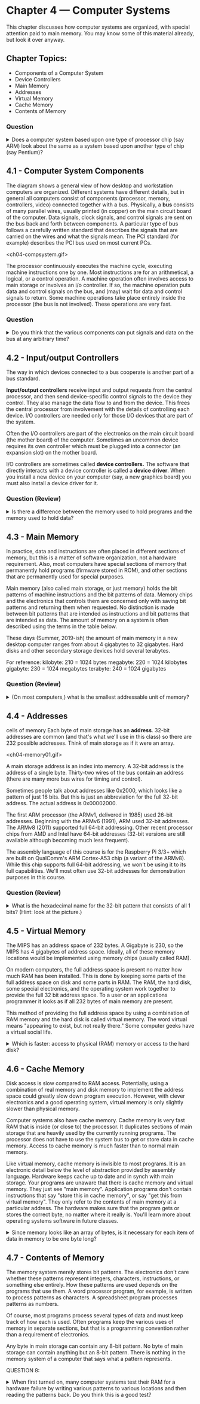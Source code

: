# Chapter 4 — Computer Systems
This chapter discusses how computer systems are organized, with special attention paid to main memory. You may know some of this material already, but look it over anyway.

## Chapter Topics:

* Components of a Computer System
* Device Controllers
* Main Memory
* Addresses
* Virtual Memory
* Cache Memory
* Contents of Memory

### Question
<details>
    <summary>
      Does a computer system based upon one type of processor chip (say ARM) look about the same as a system based upon another type of chip (say Pentium)?
    </summary>
    Yes. The main components are about the same and work about the same way.
</details>

## 4.1 - Computer System Components
The diagram shows a general view of how desktop and workstation computers are organized. Different systems have different details, but in general all computers consist of components (processor, memory, controllers, video) connected together with a bus. Physically, a **bus** consists of many parallel wires, usually printed (in copper) on the main circuit board of the computer. Data signals, clock signals, and control signals are sent on the bus back and forth between components. A particular type of bus follows a carefully written standard that describes the signals that are carried on the wires and what the signals mean. The PCI standard (for example) describes the PCI bus used on most current PCs.

<ch04-compsystem.gif>

The processor continuously executes the machine cycle, executing machine instructions one by one. Most instructions are for an arithmetical, a logical, or a control operation. A machine operation often involves access to main storage or involves an i/o controller. If so, the machine operation puts data and control signals on the bus, and (may) wait for data and control signals to return. Some machine operations take place entirely inside the processor (the bus is not involved). These operations are very fast.

### Question
<details>
    <summary>
    Do you think that the various components can put signals and data on the bus at any arbitrary time?
    </summary>
    No. The various devices must cooperate somehow so their data and signals don't get mixed.
</details>

## 4.2 - Input/output Controllers
The way in which devices connected to a bus cooperate is another part of a bus standard.

**Input/output controllers** receive input and output requests from the central processor, and then send device-specific control signals to the device they control. They also manage the data flow to and from the device. This frees the central processor from involvement with the details of controlling each device. I/O controllers are needed only for those I/O devices that are part of the system.

Often the I/O controllers are part of the electronics on the main circuit board (the mother board) of the computer. Sometimes an uncommon device requires its own controller which must be plugged into a connector (an expansion slot) on the mother board.

I/O controllers are sometimes called **device controllers.** The software that directly interacts with a device controller is called a **device driver**. When you install a new device on your computer (say, a new graphics board) you must also install a device driver for it.

### Question (Review)
<details>
    <summary>
    Is there a difference between the memory used to hold programs and the memory used to hold data?     
    </summary>
    No. Potentially any byte of main memory can hold part of a program or part of some data.
</details>

## 4.3 - Main Memory

In practice, data and instructions are often placed in different sections of memory, but this is a matter of software organization, not a hardware requirement. Also, most computers have special sections of memory that permanently hold programs (firmware stored in ROM), and other sections that are permanently used for special purposes.

Main memory (also called main storage, or just memory) holds the bit patterns of machine instructions and the bit patterns of data. Memory chips and the electronics that controls them are concerned only with saving bit patterns and returning them when requested. No distinction is made between bit patterns that are intended as instructions and bit patterns that are intended as data. The amount of memory on a system is often described using the terms in the table below.

These days (Summer, 2019-ish) the amount of main memory in a new desktop computer ranges from about 4 gigabytes to 32 gigabytes. Hard disks and other secondary storage devices hold several terabytes.

For reference:
kilobyte:	210 = 1024 bytes
megabyte:	220 = 1024 kilobytes
gigabyte:	230 = 1024 megabytes
terabyte:	240 = 1024 gigabytes

### Question (Review)
<details>
    <summary>
    (On most computers,) what is the smallest addressable unit of memory? 
    </summary>
    A byte.
</details>

## 4.4 - Addresses
 cells of memory
Each byte of main storage has an **address**. 32-bit addresses are common (and that's what we'll use in this class) so there are 232 possible addresses. Think of main storage as if it were an array.

<ch04-memory01.gif>

A main storage address is an index into memory. A 32-bit address is the address of a single byte. Thirty-two wires of the bus contain an address (there are many more bus wires for timing and control).

Sometimes people talk about addresses like 0x2000, which looks like a pattern of just 16 bits. But this is just an abbreviation for the full 32-bit address. The actual address is 0x00002000.

The first ARM processor (the ARMv1, delivered in 1985) used 26-bit addresses. Beginning with the ARMv6 (1991), ARM used 32-bit addresses. The ARMv8 (2011) supported full 64-bit addressing.  Other recent processor chips from AMD and Intel have 64-bit addresses (32-bit versions are still available although becoming much less frequent).

The assembly language of this course is for the Raspberry Pi 3/3+ which are built on QualComm's ARM Cortex-A53 chip (a variant of the ARMv8).  While this chip supports full 64-bit addressing, we won't be using it to its full capabilities.  We'll most often use 32-bit addresses for demonstration purposes in this course.

### Question (Review)
<details>
    <summary>
    What is the hexadecimal name for the 32-bit pattern that consists of all 1 bits? (Hint: look at the picture.)
    </summary>
    0xFFFFFFFF
</details>

## 4.5 - Virtual Memory

The MIPS has an address space of 232 bytes. A Gigabyte is 230, so the MIPS has 4 gigabytes of address space. Ideally, all of these memory locations would be implemented using memory chips (usually called RAM).

On modern computers, the full address space is present no matter how much RAM has been installed. This is done by keeping some parts of the full address space on disk and some parts in RAM. The RAM, the hard disk, some special electronics, and the operating system work together to provide the full 32 bit address space. To a user or an applications programmer it looks as if all 232 bytes of main memory are present.

This method of providing the full address space by using a combination of RAM memory and the hard disk is called virtual memory. The word virtual means "appearing to exist, but not really there." Some computer geeks have a virtual social life.

<details>
    <summary>
    Which is faster: access to physical (RAM) memory or access to the hard disk?
    </summary>
    Physical memory.
</details>


## 4.6 - Cache Memory
Disk access is slow compared to RAM access. Potentially, using a combination of real memory and disk memory to implement the address space could greatly slow down program execution. However, with clever electronics and a good operating system, virtual memory is only slightly slower than physical memory.

Computer systems also have cache memory. Cache memory is very fast RAM that is inside (or close to) the processor. It duplicates sections of main storage that are heavily used by the currently running programs. The processor does not have to use the system bus to get or store data in cache memory. Access to cache memory is much faster than to normal main memory.

Like virtual memory, cache memory is invisible to most programs. It is an electronic detail below the level of abstraction provided by assembly language. Hardware keeps cache up to date and in synch with main storage. Your programs are unaware that there is cache memory and virtual memory. They just see "main memory". Application programs don't contain instructions that say "store this in cache memory", or say "get this from virtual memory". They only refer to the contents of main memory at a particular address. The hardware makes sure that the program gets or stores the correct byte, no matter where it really is.  You'll learn more about operating systems software in future classes.

<details>
    <summary>
        Since memory looks like an array of bytes, is it necessary for each item of data in memory to be one byte long?
    </summary>
    No. Most data and instructions are several bytes long and occupy several consecutive memory addresses.
</details>

## 4.7 - Contents of Memory
The memory system merely stores bit patterns. The electronics don't care whether these patterns represent integers, characters, instructions, or something else entirely.  How these patterns are used depends on the programs that use them. A word processor program, for example, is written to process patterns as characters. A spreadsheet program processes patterns as numbers.

Of course, most programs process several types of data and must keep track of how each is used. Often programs keep the various uses of memory in separate sections, but that is a programming convention rather than a requirement of electronics.

Any byte in main storage can contain any 8-bit pattern. No byte of main storage can contain anything but an 8-bit pattern. There is nothing in the memory system of a computer that says what a pattern represents.

QUESTION 8:

<details>
    <summary>
        When first turned on, many computer systems test their RAM for a hardware failure by writing various patterns to various locations and then reading the patterns back. Do you think this is a good test?
    </summary>
        It is a good test. The job of memory is to hold bit patterns and to return them when requested, and so this test will ensure that functionality.
</details>



